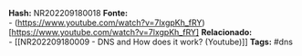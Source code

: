 

**Hash:** NR202209180018
**Fonte:**  
	- (https://www.youtube.com/watch?v=7lxgpKh_fRY)[https://www.youtube.com/watch?v=7lxgpKh_fRY]
**Relacionado:**  
	- [[NR202209180009 - DNS and How does it work? (Youtube)]]
**Tags:**  #dns

